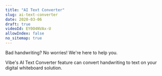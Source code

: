 ```yaml
---
title: "AI Text Converter"
slug: ai-text-converter
date: 2020-03-06
draft: true
videoId: EY0O4NVAx-U
allowIndex: false
no_sitemap: true
---
```






Bad handwriting? No worries! We're here to help you.

Vibe's AI Text Converter feature can convert handwriting to text on your digital whiteboard solution.
